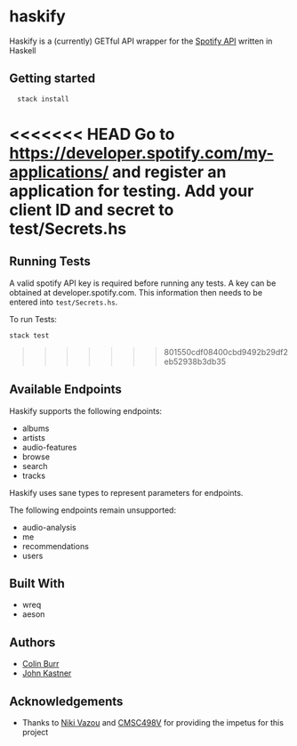 # haskify

Haskify is a (currently) GETful API wrapper for
the [Spotify API](https://developer.spotify.com/web-api/) written in Haskell

## Getting started

````
  stack install
````

<<<<<<< HEAD
Go to https://developer.spotify.com/my-applications/ and register an
application for testing. Add your client ID and secret to test/Secrets.hs
=======
## Running Tests

A valid spotify API key is required before running any tests. A key can be obtained at developer.spotify.com. This information then needs to be entered into `test/Secrets.hs`.

To run Tests:

````
stack test
````
>>>>>>> 801550cdf08400cbd9492b29df2eb52938b3db35

## Available Endpoints

Haskify supports the following endpoints:

- albums
- artists
- audio-features
- browse
- search
- tracks

Haskify uses sane types to represent parameters for endpoints.

The following endpoints remain unsupported:

- audio-analysis
- me
- recommendations
- users


## Built With

- wreq
- aeson

## Authors
- [Colin Burr](https://github.com/sw3dish)
- [John Kastner](https://github.com/jackastner)

## Acknowledgements
- Thanks to [Niki Vazou](https://github.com/nikivazou) and
[CMSC498V](https://nikivazou.github.io/CMSC498V/) for providing the impetus for
this project
